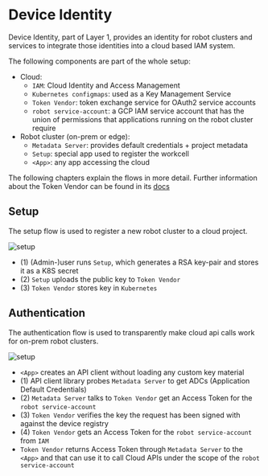 # Device Identity

Device Identity, part of Layer 1, provides an identity for robot clusters and
services to integrate those identities into a cloud based IAM system.

The following components are part of the whole setup:
* Cloud:
  * `IAM`: Cloud Identity and Access Management
  * `Kubernetes configmaps`: used as a Key Management Service
  * `Token Vendor`: token exchange service for OAuth2 service accounts
  * `robot service-account`: a GCP IAM service account that has the union of
    permissions that applications running on the robot cluster require
* Robot cluster (on-prem or edge):
  * `Metadata Server`: provides default credentials + project metadata
  * `Setup`: special app used to register the workcell
  * `<App>`: any app accessing the cloud

The following chapters explain the flows in more detail. Further information
about the Token Vendor can be found in its
[docs](https://github.com/googlecloudrobotics/core/tree/master/src/java/com/cloudrobotics/tokenvendor/README.md)

## Setup

The setup flow is used to register a new robot cluster to a cloud project.

![setup](device_identity_setup.png)

* (1) (Admin-)user runs `Setup`, which generates a RSA key-pair and stores it as
  a K8S secret
* (2) `Setup` uploads the public key to `Token Vendor`
* (3) `Token Vendor` stores key in `Kubernetes`


## Authentication

The authentication flow is used to transparently make cloud api calls work for
on-prem robot clusters.

![setup](device_identity_auth.png)

* `<App>` creates an API client without loading any custom key material
* (1) API client library probes `Metadata Server` to get ADCs (Application
  Default Credentials)
* (2) `Metadata Server` talks to `Token Vendor` get an Access Token for the
  `robot service-account`
* (3) `Token Vendor` verifies the key the request has been signed with against
  the device registry
* (4) `Token Vendor` gets an Access Token for the `robot service-account` from
  `IAM`
* `Token Vendor` returns Access Token through `Metadata Server` to the
  `<App>` and that can use it to call Cloud APIs under the scope of the
  `robot service-account`

